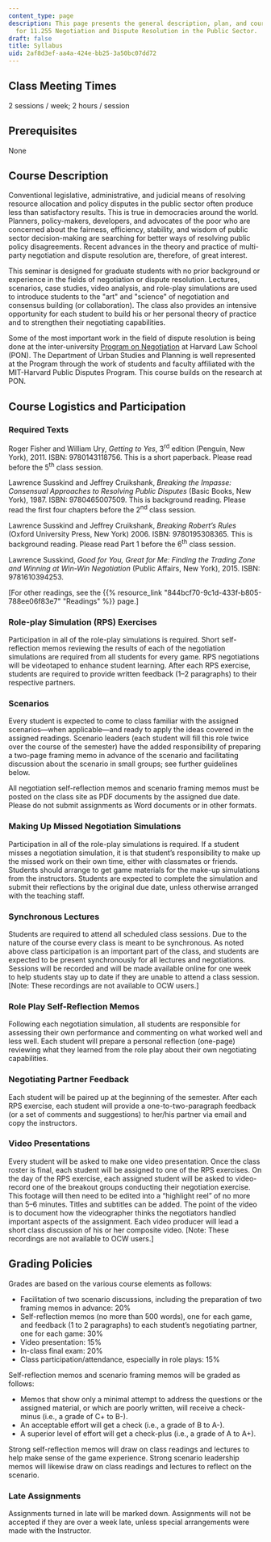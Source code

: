 ```yaml
---
content_type: page
description: This page presents the general description, plan, and course policies
  for 11.255 Negotiation and Dispute Resolution in the Public Sector.
draft: false
title: Syllabus
uid: 2af8d3ef-aa4a-424e-bb25-3a50bc07dd72
---
```

## Class Meeting Times

2 sessions / week; 2 hours / session

## Prerequisites

None

## Course Description

Conventional legislative, administrative, and judicial means of resolving resource allocation and policy disputes in the public sector often produce less than satisfactory results. This is true in democracies around the world. Planners, policy-makers, developers, and advocates of the poor who are concerned about the fairness, efficiency, stability, and wisdom of public sector decision-making are searching for better ways of resolving public policy disagreements. Recent advances in the theory and practice of multi-party negotiation and dispute resolution are, therefore, of great interest. 

This seminar is designed for graduate students with no prior background or experience in the fields of negotiation or dispute resolution. Lectures, scenarios, case studies, video analysis, and role-play simulations are used to introduce students to the "art" and "science" of negotiation and consensus building (or collaboration). The class also provides an intensive opportunity for each student to build his or her personal theory of practice and to strengthen their negotiating capabilities. 

Some of the most important work in the field of dispute resolution is being done at the inter-university [Program on Negotiation](https://www.pon.harvard.edu/) at Harvard Law School (PON). The Department of Urban Studies and Planning is well represented at the Program through the work of students and faculty affiliated with the MIT-Harvard Public Disputes Program. This course builds on the research at PON. 

## Course Logistics and Participation 

### Required Texts 

Roger Fisher and William Ury, *Getting to Yes*, 3<sup>rd</sup> edition (Penguin, New York), 2011. ISBN: 9780143118756. This is a short paperback. Please read before the 5<sup>th</sup> class session. 

Lawrence Susskind and Jeffrey Cruikshank, *Breaking the Impasse: Consensual Approaches to Resolving Public Disputes* (Basic Books, New York), 1987. ISBN: 9780465007509. This is background reading. Please read the first four chapters before the 2<sup>nd</sup> class session. 

Lawrence Susskind and Jeffrey Cruikshank, *Breaking Robert’s Rules* (Oxford University Press, New York) 2006. ISBN: 9780195308365. This is background reading. Please read Part 1 before the 6<sup>th</sup> class session. 

Lawrence Susskind, *Good for You, Great for Me: Finding the Trading Zone and Winning at Win-Win Negotiation* (Public Affairs, New York), 2015. ISBN: 9781610394253.

\[For other readings, see the {{% resource_link "844bcf70-9c1d-433f-b805-788ee06f83e7" "Readings" %}} page.\]

### Role-play Simulation (RPS) Exercises

Participation in all of the role-play simulations is required. Short self-reflection memos reviewing the results of each of the negotiation simulations are required from all students for every game. RPS negotiations will be videotaped to enhance student learning. After each RPS exercise, students are required to provide written feedback (1–2 paragraphs) to their respective partners. 

### Scenarios

Every student is expected to come to class familiar with the assigned scenarios—when applicable—and ready to apply the ideas covered in the assigned readings. Scenario leaders (each student will fill this role twice over the course of the semester) have the added responsibility of preparing a two-page framing memo in advance of the scenario and facilitating discussion about the scenario in small groups; see further guidelines below. 

All negotiation self-reflection memos and scenario framing memos must be posted on the class site as PDF documents by the assigned due date. Please do not submit assignments as Word documents or in other formats.

### Making Up Missed Negotiation Simulations

Participation in all of the role-play simulations is required. If a student misses a negotiation simulation, it is that student’s responsibility to make up the missed work on their own time, either with classmates or friends. Students should arrange to get game materials for the make-up simulations from the instructors. Students are expected to complete the simulation and submit their reflections by the original due date, unless otherwise arranged with the teaching staff.

### Synchronous Lectures

Students are required to attend all scheduled class sessions. Due to the nature of the course every class is meant to be synchronous. As noted above class participation is an important part of the class, and students are expected to be present synchronously for all lectures and negotiations. Sessions will be recorded and will be made available online for one week to help students stay up to date if they are unable to attend a class session. \[Note: These recordings are not available to OCW users.\]

### Role Play Self-Reflection Memos

Following each negotiation simulation, all students are responsible for assessing their own performance and commenting on what worked well and less well. Each student will prepare a personal reflection (one-page) reviewing what they learned from the role play about their own negotiating capabilities. 

### Negotiating Partner Feedback 

Each student will be paired up at the beginning of the semester. After each RPS exercise, each student will provide a one-to-two-paragraph feedback (or a set of comments and suggestions) to her/his partner via email and copy the instructors.

### Video Presentations 

Every student will be asked to make one video presentation. Once the class roster is final, each student will be assigned to one of the RPS exercises. On the day of the RPS exercise, each assigned student will be asked to video-record one of the breakout groups conducting their negotiation exercise. This footage will then need to be edited into a “highlight reel” of no more than 5–6 minutes. Titles and subtitles can be added. The point of the video is to document how the videographer thinks the negotiators handled important aspects of the assignment. Each video producer will lead a short class discussion of his or her composite video. \[Note: These recordings are not available to OCW users.\]

## Grading Policies

Grades are based on the various course elements as follows:   

- Facilitation of two scenario discussions, including the preparation of two framing memos in advance: 20%
- Self-reflection memos (no more than 500 words), one for each game, and feedback (1 to 2 paragraphs) to each student’s negotiating partner, one for each game: 30%
- Video presentation: 15%
- In-class final exam: 20%
- Class participation/attendance, especially in role plays: 15%

Self-reflection memos and scenario framing memos will be graded as follows:     

- Memos that show only a minimal attempt to address the questions or the assigned material, or which are poorly written, will receive a check-minus (i.e., a grade of C+ to B-).   
- An acceptable effort will get a check (i.e., a grade of B to A-).   
- A superior level of effort will get a check-plus (i.e., a grade of A to A+).

Strong self-reflection memos will draw on class readings and lectures to help make sense of the game experience. Strong scenario leadership memos will likewise draw on class readings and lectures to reflect on the scenario.

### Late Assignments

Assignments turned in late will be marked down. Assignments will not be accepted if they are over a week late, unless special arrangements were made with the Instructor.